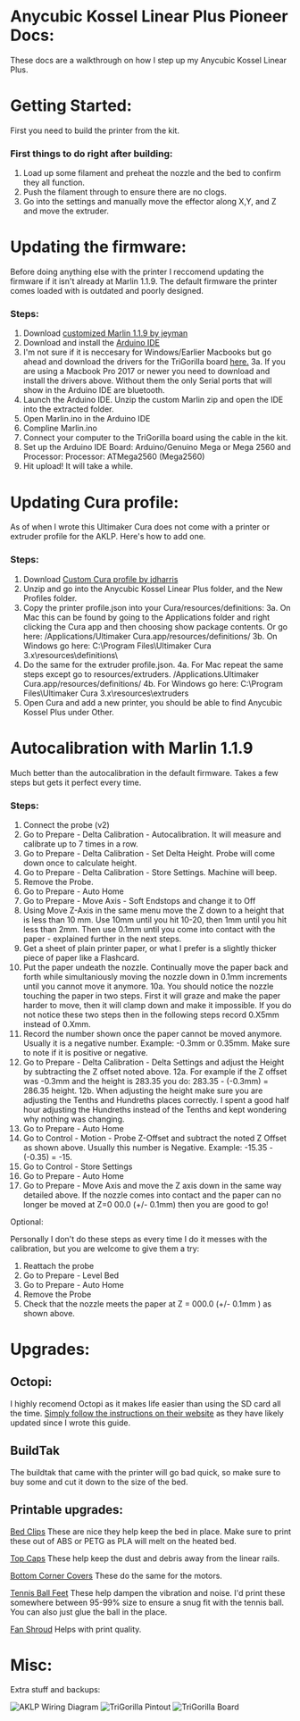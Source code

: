 # Anycubic Kossel Linear Plus Pioneer Docs:

These docs are a walkthrough on how I step up my Anycubic Kossel Linear Plus.

# Getting Started:

First you need to build the printer from the kit.

### First things to do right after building:

1. Load up some filament and preheat the nozzle and the bed to confirm they all function.
2. Push the filament through to ensure there are no clogs.
3. Go into the settings and manually move the effector along X,Y, and Z and move the extruder.

# Updating the firmware:

Before doing anything else with the printer I reccomend updating the firmware if it isn't already at Marlin 1.1.9. The default firmware the printer comes loaded with is outdated and poorly designed. 

### Steps:

1. Download [customized Marlin 1.1.9 by jeyman](https://github.com/jheyman/KosselLinearPlusCustomz/tree/master/firmware/Marlin-1.1.9_customized)
2. Download and install the [Arduino IDE](https://www.arduino.cc/en/Main/Software)
3. I'm not sure if it is neccesary for Windows/Earlier Macbooks but go ahead and download the drivers for the TriGorilla board [here.](http://www.anycubic3d.com/support/show/594034.html)
3a. If you are using a Macbook Pro 2017 or newer you need to download and install the drivers above. Without them the only Serial ports that will show in the Arduino IDE are bluetooth.
4. Launch the Arduino IDE. Unzip the custom Marlin zip and open the IDE into the extracted folder.
5. Open Marlin.ino in the Arduino IDE
6. Compline Marlin.ino
7. Connect your computer to the TriGorilla board using the cable in the kit.
8. Set up the Arduino IDE Board: Arduino/Genuino Mega or Mega 2560 and Processor: Processor: ATMega2560 (Mega2560)
9. Hit upload! It will take a while. 

# Updating Cura profile:

As of when I wrote this Ultimaker Cura does not come with a printer or extruder profile for the AKLP. Here's how to add one.

### Steps:

1. Download [Custom Cura profile by jdharris](https://www.thingiverse.com/thing:2367365)
2. Unzip and go into the Anycubic Kossel Linear Plus folder, and the New Profiles folder.
3. Copy the printer profile.json into your Cura/resources/definitions:
  3a. On Mac this can be found by going to the Applications folder and right clicking the Cura app and then choosing show package contents. Or go here: /Applications/Ultimaker Cura.app/resources/definitions/
  3b. On Windows go here: C:\Program Files\Ultimaker Cura 3.x\resources\definitions\
4. Do the same for the extruder profile.json.
  4a. For Mac repeat the same steps except go to resources/extruders. /Applications.Ultimaker Cura.app/resources/definitions/
  4b. For Windows go here: C:\Program Files\Ultimaker Cura 3.x\resources\extruders
5. Open Cura and add a new printer, you should be able to find Anycubic Kossel Plus under Other.

# Autocalibration with Marlin 1.1.9

Much better than the autocalibration in the default firmware. Takes a few steps but gets it perfect every time.

### Steps:

1. Connect the probe (v2)
2. Go to Prepare - Delta Calibration - Autocalibration. It will measure and calibrate up to 7 times in a row.
3. Go to Prepare - Delta Calibration - Set Delta Height. Probe will come down once to calculate height.
4. Go to Prepare - Delta Calibration - Store Settings. Machine will beep.
5. Remove the Probe.
6. Go to Prepare - Auto Home
7. Go to Prepare - Move Axis - Soft Endstops and change it to Off
8. Using Move Z-Axis in the same menu move the Z down to a height that is less than 10 mm. Use 10mm until you hit 10-20, then 1mm until you hit less than 2mm. Then use 0.1mm until you come into contact with the paper - explained further in the next steps.
9. Get a sheet of plain printer paper, or what I prefer is a slightly thicker piece of paper like a Flashcard.
10. Put the paper undeath the nozzle. Continually move the paper back and forth while simultaniously moving the nozzle down in 0.1mm increments until you cannot move it anymore.
  10a. You should notice the nozzle touching the paper in two steps. First it will graze and make the paper harder to move, then it will clamp down and make it impossible. If you do not notice these two steps then in the following steps record 0.X5mm instead of 0.Xmm.
11. Record the number shown once the paper cannot be moved anymore. Usually it is a negative number. Example: -0.3mm or 0.35mm. Make sure to note if it is positive or negative.
12. Go to Prepare - Delta Calibration - Delta Settings and adjust the Height by subtracting the Z offset noted above. 
  12a. For example if the Z offset was -0.3mm and the height is 283.35 you do: 283.35 - (-0.3mm) = 286.35 height.
  12b. When adjusting the height make sure you are adjusting the Tenths and Hundreths places correctly. I spent a good half hour adjusting the Hundreths instead of the Tenths and kept wondering why nothing was changing.
13. Go to Prepare - Auto Home
14. Go to Control - Motion - Probe Z-Offset and subtract the noted Z Offset as shown above. Usually this number is Negative. Example: -15.35 - (-0.35) = -15.
15. Go to Control - Store Settings
16. Go to Prepare - Auto Home
17. Go to Prepare - Move Axis and move the Z axis down in the same way detailed above. If the nozzle comes into contact and the paper can no longer be moved at Z=0 00.0 (+/- 0.1mm) then you are good to go!

Optional:

Personally I don't do these steps as every time I do it messes with the calibration, but you are welcome to give them a try:

1. Reattach the probe
2. Go to Prepare - Level Bed
3. Go to Prepare - Auto Home
4. Remove the Probe
5. Check that the nozzle meets the paper at Z = 000.0 (+/- 0.1mm ) as shown above.

# Upgrades:

## Octopi:

I highly recomend Octopi as it makes life easier than using the SD card all the time. [Simply follow the instructions on their website](https://octoprint.org/download/) as they have likely updated since I wrote this guide. 

## BuildTak

The buildtak that came with the printer will go bad quick, so make sure to buy some and cut it down to the size of the bed.

## Printable upgrades:

[Bed Clips](https://www.thingiverse.com/thing:2078581) These are nice they help keep the bed in place. Make sure to print these out of ABS or PETG as PLA will melt on the heated bed.

[Top Caps](https://www.thingiverse.com/thing:1969059) These help keep the dust and debris away from the linear rails.

[Bottom Corner Covers](https://www.thingiverse.com/thing:2288746) These do the same for the motors.

[Tennis Ball Feet](https://www.thingiverse.com/thing:2519593) These help dampen the vibration and noise. I'd print these somewhere between 95-99% size to ensure a snug fit with the tennis ball. You can also just glue the ball in the place.

[Fan Shroud](https://www.thingiverse.com/thing:2451652) Helps with print quality.


# Misc: 

Extra stuff and backups:

![AKLP Wiring Diagram](http://jheyman.github.io/blog/assets/images/Anycubic3DPrinter/wiring.png)
![TriGorilla Pintout](http://jheyman.github.io/blog/assets/images/Anycubic3DPrinter/trigorilla_board_pinout.png)
![TriGorilla Board](http://jheyman.github.io/blog/assets/images/Anycubic3DPrinter/trigorilla_board.png)
